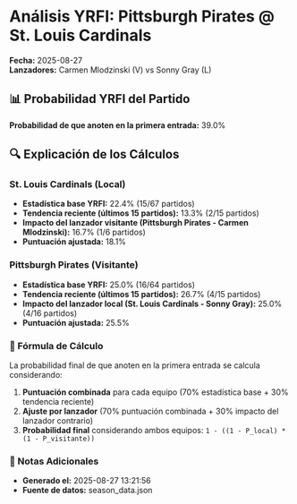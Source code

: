 # Análisis YRFI: Pittsburgh Pirates @ St. Louis Cardinals

**Fecha:** 2025-08-27  
**Lanzadores:** Carmen Mlodzinski (V) vs Sonny Gray (L)

## 📊 Probabilidad YRFI del Partido

**Probabilidad de que anoten en la primera entrada:** 39.0%

## 🔍 Explicación de los Cálculos

### St. Louis Cardinals (Local)
- **Estadística base YRFI:** 22.4% (15/67 partidos)
- **Tendencia reciente (últimos 15 partidos):** 13.3% (2/15 partidos)
- **Impacto del lanzador visitante (Pittsburgh Pirates - Carmen Mlodzinski):** 16.7% (1/6 partidos)
- **Puntuación ajustada:** 18.1%

### Pittsburgh Pirates (Visitante)
- **Estadística base YRFI:** 25.0% (16/64 partidos)
- **Tendencia reciente (últimos 15 partidos):** 26.7% (4/15 partidos)
- **Impacto del lanzador local (St. Louis Cardinals - Sonny Gray):** 25.0% (4/16 partidos)
- **Puntuación ajustada:** 25.5%

### 📝 Fórmula de Cálculo

La probabilidad final de que anoten en la primera entrada se calcula considerando:
1. **Puntuación combinada** para cada equipo (70% estadística base + 30% tendencia reciente)
2. **Ajuste por lanzador** (70% puntuación combinada + 30% impacto del lanzador contrario)
3. **Probabilidad final** considerando ambos equipos: `1 - ((1 - P_local) * (1 - P_visitante))`

### 📌 Notas Adicionales

- **Generado el:** 2025-08-27 13:21:56
- **Fuente de datos:** season_data.json
